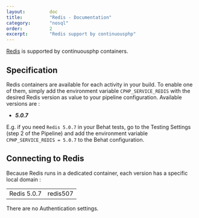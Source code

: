 ```yaml
---
layout:         doc
title:          "Redis - Documentation"
category:       "nosql"
order:          2
excerpt:        "Redis support by continuousphp"
---
```

[Redis](http://redis.io/) is supported by continuousphp containers.

## Specification 

Redis containers are available for each activity in your build. To enable one of them, simply add the environment
variable `CPHP_SERVICE_REDIS` with the desired Redis version as value to your pipeline configuration. Available versions are :


* ***5.0.7***

E.g. if you need `Redis 5.0.7` in your Behat tests, go to the Testing Settings (step 2 of the Pipeline) and add the
environment variable `CPHP_SERVICE_REDIS = 5.0.7` to the Behat configuration.

## Connecting to Redis

Because Redis runs in a dedicated container, each version has a specific local domain :

<table>
  <tr>
    <td>Redis 5.0.7</td><td>redis507</td> 
  </tr> 
</table>

There are no Authentication settings.
